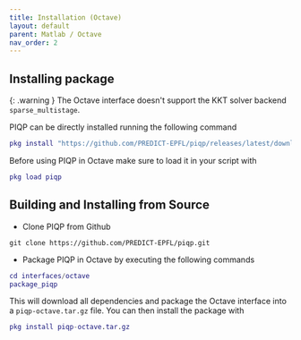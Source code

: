 ```yaml
---
title: Installation (Octave)
layout: default
parent: Matlab / Octave
nav_order: 2
---
```


## Installing package

{: .warning }
The Octave interface doesn't support the KKT solver backend `sparse_multistage`.

PIQP can be directly installed running the following command

```matlab
pkg install "https://github.com/PREDICT-EPFL/piqp/releases/latest/download/piqp-octave.tar.gz"
```

Before using PIQP in Octave make sure to load it in your script with
```matlab
pkg load piqp
```

## Building and Installing from Source

* Clone PIQP from Github
```shell
git clone https://github.com/PREDICT-EPFL/piqp.git
```
* Package PIQP in Octave by executing the following commands
```matlab
cd interfaces/octave
package_piqp
```
This will download all dependencies and package the Octave interface into a `piqp-octave.tar.gz` file.
You can then install the package with
```matlab
pkg install piqp-octave.tar.gz
```
